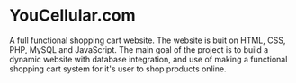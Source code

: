 # YouCellular.com
A full functional shopping cart website.
The website is buit on HTML, CSS, PHP, MySQL and JavaScript. The main goal of the project is to build a dynamic website with
database integration, and use of making a functional shopping cart system for it's user to shop products online. 
